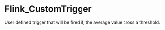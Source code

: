 # Flink_CustomTrigger
User defined trigger that will be fired if, the average value cross a threshold. 
